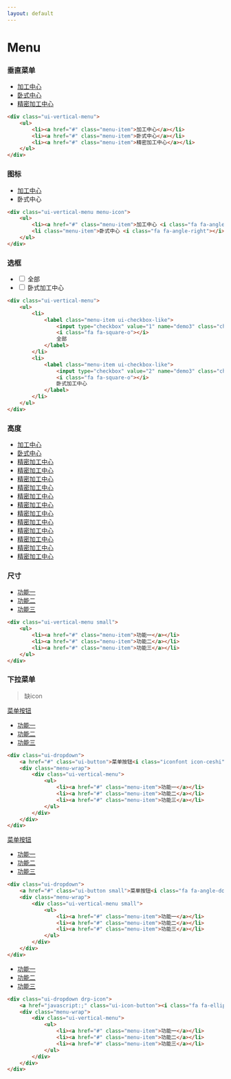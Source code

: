 ```yaml
---
layout: default
---
```


# Menu

### 垂直菜单


<div class="ui-vertical-menu">
    <ul>
        <li><a href="#" class="menu-item">加工中心</a></li>
        <li><a href="#" class="menu-item">卧式中心</a></li>
        <li><a href="#" class="menu-item">精密加工中心</a></li>
    </ul>
</div>

```html
<div class="ui-vertical-menu">
    <ul>
        <li><a href="#" class="menu-item">加工中心</a></li>
        <li><a href="#" class="menu-item">卧式中心</a></li>
        <li><a href="#" class="menu-item">精密加工中心</a></li>
    </ul>
</div>
```

### 图标

<div class="ui-vertical-menu menu-icon">
    <ul>
        <li><a href="#" class="menu-item">加工中心 <i class="fa fa-angle-right"></i></a></li>
        <li class="menu-item">卧式中心 <i class="fa fa-angle-right"></i></li>
    </ul>
</div>

```html
<div class="ui-vertical-menu menu-icon">
    <ul>
        <li><a href="#" class="menu-item">加工中心 <i class="fa fa-angle-right"></i></a></li>
        <li class="menu-item">卧式中心 <i class="fa fa-angle-right"></i></li>
    </ul>
</div>
```

### 选框 

<div class="ui-vertical-menu">
    <ul>
        <li>
            <label class="menu-item ui-checkbox-like">
                <input type="checkbox" value="1" name="demo3" class="checkbox-item">
                <i class="fa fa-square-o"></i>
                全部
            </label>
        </li>
        <li>
            <label class="menu-item ui-checkbox-like">
                <input type="checkbox" value="2" name="demo3" class="checkbox-item">
                <i class="fa fa-square-o"></i>
                卧式加工中心
            </label>
        </li>
    </ul>
</div>

```html
<div class="ui-vertical-menu">
    <ul>
        <li>
            <label class="menu-item ui-checkbox-like">
                <input type="checkbox" value="1" name="demo3" class="checkbox-item">
                <i class="fa fa-square-o"></i>
                全部
            </label>
        </li>
        <li>
            <label class="menu-item ui-checkbox-like">
                <input type="checkbox" value="2" name="demo3" class="checkbox-item">
                <i class="fa fa-square-o"></i>
                卧式加工中心
            </label>
        </li>
    </ul>
</div>
```

### 高度

<div class="ui-vertical-menu">
    <ul>
        <li><a href="#" class="menu-item">加工中心</a></li>
        <li><a href="#" class="menu-item">卧式中心</a></li>
        <li><a href="#" class="menu-item">精密加工中心</a></li>
        <li><a href="#" class="menu-item">精密加工中心</a></li>
        <li><a href="#" class="menu-item">精密加工中心</a></li>
        <li><a href="#" class="menu-item">精密加工中心</a></li>
        <li><a href="#" class="menu-item">精密加工中心</a></li>
        <li><a href="#" class="menu-item">精密加工中心</a></li>
        <li><a href="#" class="menu-item">精密加工中心</a></li>
        <li><a href="#" class="menu-item">精密加工中心</a></li>
        <li><a href="#" class="menu-item">精密加工中心</a></li>
        <li><a href="#" class="menu-item">精密加工中心</a></li>
        <li><a href="#" class="menu-item">精密加工中心</a></li>
        <li><a href="#" class="menu-item">精密加工中心</a></li>
    </ul>
</div>


### 尺寸

<div class="ui-vertical-menu small">
    <ul>
        <li><a href="#" class="menu-item">功能一</a></li>
        <li><a href="#" class="menu-item">功能二</a></li>
        <li><a href="#" class="menu-item">功能三</a></li>
    </ul>
</div>

```html
<div class="ui-vertical-menu small">
    <ul>
        <li><a href="#" class="menu-item">功能一</a></li>
        <li><a href="#" class="menu-item">功能二</a></li>
        <li><a href="#" class="menu-item">功能三</a></li>
    </ul>
</div>
```
### 下拉菜单

> 缺icon


<div class="ui-dropdown">
    <a href="#" class="ui-button">菜单按钮<i class="iconfont icon-ceshi"></i></a>
    <div class="menu-wrap">
        <div class="ui-vertical-menu">
            <ul>
                <li><a href="#" class="menu-item">功能一</a></li>
                <li><a href="#" class="menu-item">功能二</a></li>
                <li><a href="#" class="menu-item">功能三</a></li>
            </ul>
        </div>
    </div>
</div>

```html
<div class="ui-dropdown">
    <a href="#" class="ui-button">菜单按钮<i class="iconfont icon-ceshi"></i></a>
    <div class="menu-wrap">
        <div class="ui-vertical-menu">
            <ul>
                <li><a href="#" class="menu-item">功能一</a></li>
                <li><a href="#" class="menu-item">功能二</a></li>
                <li><a href="#" class="menu-item">功能三</a></li>
            </ul>
        </div>
    </div>
</div>
```

<div class="ui-dropdown">
    <a href="#" class="ui-button small">菜单按钮<i class="fa fa-angle-down ml-20"></i></a>
    <div class="menu-wrap">
        <div class="ui-vertical-menu small">
            <ul>
                <li><a href="#" class="menu-item">功能一</a></li>
                <li><a href="#" class="menu-item">功能二</a></li>
                <li><a href="#" class="menu-item">功能三</a></li>
            </ul>
        </div>
    </div>
</div>

```html
<div class="ui-dropdown">
    <a href="#" class="ui-button small">菜单按钮<i class="fa fa-angle-down ml-20"></i></a>
    <div class="menu-wrap">
        <div class="ui-vertical-menu small">
            <ul>
                <li><a href="#" class="menu-item">功能一</a></li>
                <li><a href="#" class="menu-item">功能二</a></li>
                <li><a href="#" class="menu-item">功能三</a></li>
            </ul>
        </div>
    </div>
</div>
```

<div class="ui-dropdown drp-icon">
    <a href="javascript:;" class="ui-icon-button"><i class="fa fa-ellipsis-h"></i></a>
    <div class="menu-wrap">
        <div class="ui-vertical-menu">
            <ul>
                <li><a href="#" class="menu-item">功能一</a></li>
                <li><a href="#" class="menu-item">功能二</a></li>
                <li><a href="#" class="menu-item">功能三</a></li>
            </ul>
        </div>
    </div>
</div>

```html
<div class="ui-dropdown drp-icon">
    <a href="javascript:;" class="ui-icon-button"><i class="fa fa-ellipsis-h"></i></a>
    <div class="menu-wrap">
        <div class="ui-vertical-menu">
            <ul>
                <li><a href="#" class="menu-item">功能一</a></li>
                <li><a href="#" class="menu-item">功能二</a></li>
                <li><a href="#" class="menu-item">功能三</a></li>
            </ul>
        </div>
    </div>
</div>
```
